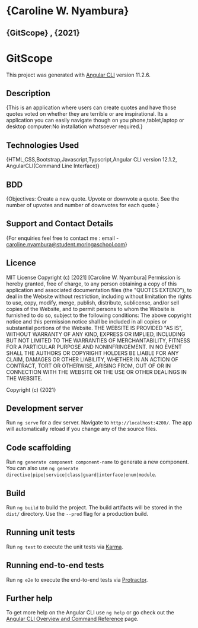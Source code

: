 # {Caroline W. Nyambura}
## {GitScope} , {2021}

# GitScope 

This project was generated with [Angular CLI](https://github.com/angular/angular-cli) version 11.2.6.

## Description
{This is an application where users can create quotes and have those quotes voted on whether they are terrible or are inspirational.  Its a application you can easily navigate though on you phone,tablet,laptop or desktop computer:No installation whatsoever required.}

## Technologies Used
{HTML,CSS,Bootstrap,Javascript,Typscript,Angular CLI version 12.1.2, AngularCLI(Command Line Interface)}

## BDD
{Objectives:
Create a new quote.
Upvote or downvote a quote.
See the number of upvotes and number of downvotes for each quote.}

## Support and Contact Details
{For enquiries feel free to contact me : email - caroline.nyambura@student.moringaschool.com}

## Licence
MIT License Copyright (c) [2021] [Caroline W. Nyambura] Permission is hereby granted, free of charge, to any person obtaining a copy of this application and associated documentation files (the "QUOTES EXTEND"), to deal in the Website without restriction, including without limitation the rights to use, copy, modify, merge, publish, distribute, sublicense, and/or sell copies of the Website, and to permit persons to whom the Website is furnished to do so, subject to the following conditions: The above copyright notice and this permission notice shall be included in all copies or substantial portions of the Website. THE WEBSITE IS PROVIDED "AS IS", WITHOUT WARRANTY OF ANY KIND, EXPRESS OR IMPLIED, INCLUDING BUT NOT LIMITED TO THE WARRANTIES OF MERCHANTABILITY, FITNESS FOR A PARTICULAR PURPOSE AND NONINFRINGEMENT. IN NO EVENT SHALL THE AUTHORS OR COPYRIGHT HOLDERS BE LIABLE FOR ANY CLAIM, DAMAGES OR OTHER LIABILITY, WHETHER IN AN ACTION OF CONTRACT, TORT OR OTHERWISE, ARISING FROM, OUT OF OR IN CONNECTION WITH THE WEBSITE OR THE USE OR OTHER DEALINGS IN THE WEBSITE.

Copyright (c) {2021}

## Development server

Run `ng serve` for a dev server. Navigate to `http://localhost:4200/`. The app will automatically reload if you change any of the source files.

## Code scaffolding

Run `ng generate component component-name` to generate a new component. You can also use `ng generate directive|pipe|service|class|guard|interface|enum|module`.

## Build

Run `ng build` to build the project. The build artifacts will be stored in the `dist/` directory. Use the `--prod` flag for a production build.

## Running unit tests

Run `ng test` to execute the unit tests via [Karma](https://karma-runner.github.io).

## Running end-to-end tests

Run `ng e2e` to execute the end-to-end tests via [Protractor](http://www.protractortest.org/).

## Further help

To get more help on the Angular CLI use `ng help` or go check out the [Angular CLI Overview and Command Reference](https://angular.io/cli) page.
